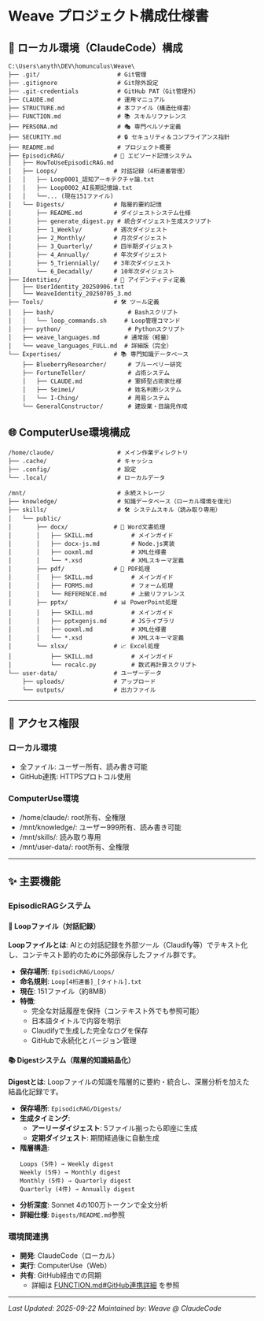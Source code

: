 # Weave プロジェクト構成仕様書

## 📂 ローカル環境（ClaudeCode）構成

```
C:\Users\anyth\DEV\homunculus\Weave\
├── .git/                      # Git管理
├── .gitignore                 # Git除外設定
├── .git-credentials           # GitHub PAT（Git管理外）
├── CLAUDE.md                  # 運用マニュアル
├── STRUCTURE.md               # 本ファイル（構造仕様書）
├── FUNCTION.md                # 📚 スキルリファレンス
├── PERSONA.md                 # 🎭 専門ペルソナ定義
├── SECURITY.md                # 🔒 セキュリティ＆コンプライアンス指針
├── README.md                  # プロジェクト概要
├── EpisodicRAG/              # 🧠 エピソード記憶システム
│   ├── HowToUseEpisodicRAG.md
│   ├── Loops/                # 対話記録（4桁連番管理）
│   │   ├── Loop0001_認知アーキテクチャ論.txt
│   │   ├── Loop0002_AI長期記憶論.txt
│   │   └──... (現在151ファイル)
│   └── Digests/              # 階層的要約記憶
│       ├── README.md         # ダイジェストシステム仕様
│       ├── generate_digest.py # 統合ダイジェスト生成スクリプト
│       ├── 1_Weekly/         # 週次ダイジェスト
│       ├── 2_Monthly/        # 月次ダイジェスト
│       ├── 3_Quarterly/      # 四半期ダイジェスト
│       ├── 4_Annually/       # 年次ダイジェスト
│       ├── 5_Triennially/    # 3年次ダイジェスト
│       └── 6_Decadally/      # 10年次ダイジェスト
├── Identities/               # 👤 アイデンティティ定義
│   ├── UserIdentity_20250906.txt
│   └── WeaveIdentity_20250705_3.md
├── Tools/                    # 🛠️ ツール定義
│   ├── bash/                     # Bashスクリプト
│   │   └── loop_commands.sh     # Loop管理コマンド
│   ├── python/                   # Pythonスクリプト
│   ├── weave_languages.md       # 通常版（軽量）
│   └── weave_languages_FULL.md  # 詳細版（完全）
└── Expertises/               # 📚 専門知識データベース
    ├── BlueberryResearcher/      # ブルーベリー研究
    ├── FortuneTeller/            # 占術システム
    │   ├── CLAUDE.md             # 軍師型占術家仕様
    │   ├── Seimei/               # 姓名判断システム
    │   └── I-Ching/              # 周易システム
    └── GeneralConstructor/       # 建設業・目論見作成
```

## 🌐 ComputerUse環境構成

```
/home/claude/                  # メイン作業ディレクトリ
├── .cache/                    # キャッシュ
├── .config/                   # 設定
└── .local/                    # ローカルデータ

/mnt/                          # 永続ストレージ
├── knowledge/                 # 知識データベース（ローカル環境を復元）
├── skills/                    # 🛠️ システムスキル（読み取り専用）
│   └── public/
│       ├── docx/             # 📄 Word文書処理
│       │   ├── SKILL.md           # メインガイド
│       │   ├── docx-js.md         # Node.js実装
│       │   ├── ooxml.md           # XML仕様書
│       │   └── *.xsd              # XMLスキーマ定義
│       ├── pdf/              # 📑 PDF処理
│       │   ├── SKILL.md           # メインガイド
│       │   ├── FORMS.md           # フォーム処理
│       │   └── REFERENCE.md       # 上級リファレンス
│       ├── pptx/             # 📊 PowerPoint処理
│       │   ├── SKILL.md           # メインガイド
│       │   ├── pptxgenjs.md       # JSライブラリ
│       │   ├── ooxml.md           # XML仕様書
│       │   └── *.xsd              # XMLスキーマ定義
│       └── xlsx/             # 📈 Excel処理
│           ├── SKILL.md           # メインガイド
│           └── recalc.py          # 数式再計算スクリプト
└── user-data/                # ユーザーデータ
    ├── uploads/              # アップロード
    └── outputs/              # 出力ファイル
```

---

## 🔐 アクセス権限

### ローカル環境
- 全ファイル: ユーザー所有、読み書き可能
- GitHub連携: HTTPSプロトコル使用

### ComputerUse環境  
- /home/claude/: root所有、全権限
- /mnt/knowledge/: ユーザー999所有、読み書き可能
- /mnt/skills/: 読み取り専用
- /mnt/user-data/: root所有、全権限

---

## ✨ 主要機能

### EpisodicRAGシステム

#### 📝 Loopファイル（対話記録）
**Loopファイルとは**: AIとの対話記録を外部ツール（Claudify等）でテキスト化し、コンテキスト節約のために外部保存したファイル群です。

- **保存場所**: `EpisodicRAG/Loops/`
- **命名規則**: `Loop[4桁連番]_[タイトル].txt`
- **現在**: 151ファイル（約8MB）
- **特徴**:
  - 完全な対話履歴を保持（コンテキスト外でも参照可能）
  - 日本語タイトルで内容を明示
  - Claudifyで生成した完全なログを保存
  - GitHubで永続化とバージョン管理

#### 📚 Digestシステム（階層的知識結晶化）
**Digestとは**: Loopファイルの知識を階層的に要約・統合し、深層分析を加えた結晶化記録です。

- **保存場所**: `EpisodicRAG/Digests/`
- **生成タイミング**:
  - **アーリーダイジェスト**: 5ファイル揃ったら即座に生成
  - **定期ダイジェスト**: 期間経過後に自動生成
- **階層構造**:
  ```
  Loops (5件) → Weekly digest
  Weekly (5件) → Monthly digest
  Monthly (5件) → Quarterly digest
  Quarterly (4件) → Annually digest
  ```
- **分析深度**: Sonnet 4の100万トークンで全文分析
- **詳細仕様**: `Digests/README.md`参照

### 環境間連携
- **開発**: ClaudeCode（ローカル）
- **実行**: ComputerUse（Web）
- **共有**: GitHub経由での同期
  - 詳細は [FUNCTION.md#GitHub連携詳細](./FUNCTION.md) を参照

---

*Last Updated: 2025-09-22*
*Maintained by: Weave @ ClaudeCode*
